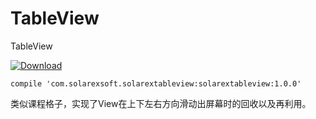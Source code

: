 # TableView
TableView

[ ![Download](https://api.bintray.com/packages/solarexsoft/maven/TableView/images/download.svg) ](https://bintray.com/solarexsoft/maven/TableView/_latestVersion)

```
compile 'com.solarexsoft.solarextableview:solarextableview:1.0.0'
```

类似课程格子，实现了View在上下左右方向滑动出屏幕时的回收以及再利用。

